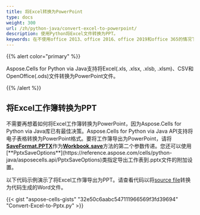 ```yaml
---
title: 将Excel转换为PowerPoint
type: docs
weight: 300
url: /zh/python-java/convert-excel-to-powerpoint/
description: 使用Python将Excel文件转换为PPT。
keywords: 在不使用office 2013、office 2016、office 2019和office 365的情况下导出工作簿至幻灯片
---
```


{{% alert color="primary" %}}

Aspose.Cells for Python via Java支持将Excel(.xls, .xlsx, .xlsb, .xlsm)、CSV和OpenOffice(.ods)文件转换为PowerPoint文件。

{{% /alert %}}

## **将Excel工作簿转换为PPT**

不需要再想着如何将Excel工作簿转换为PowerPoint，因为Aspose.Cells for Python via Java库已有最佳决策。Aspose.Cells for Python via Java API支持将电子表格转换为PowerPoint格式。要将工作簿导出为PowerPoint，请将[**SaveFormat.PPTX**](https://reference.aspose.com/cells/python-java/asposecells.api/saveformat)作为[**Workbook.save**](https://reference.aspose.com/cells/python-java/asposecells.api/workbook#save\(java.lang.String,%20int\))方法的第二个参数传递。您还可以使用[**PptxSaveOptions**](https://reference.aspose.com/cells/python-java/asposecells.api/PptxSaveOptions)类指定导出工作表到.pptx文件的附加设置。

以下代码示例演示了将Excel工作簿导出为PPT。请查看代码以将[source file](sample.xlsx)转换为代码生成的Word文件。

{{< gist "aspose-cells-gists" "32e50c6aabc547111966569f3fd39694" "Convert-Excel-to-Pptx.py" >}}


